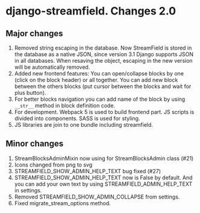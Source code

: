 # django-streamfield. Changes 2.0
## Major changes
1. Removed string escaping in the database. Now StreamField is stored in the database as a native JSON, since version 3.1 Django supports JSON in all databases. When resaving the object, escaping in the new version will be automatically removed.
2. Added new frontend features: You can open/collapse blocks by one (click on the block header) or all together. You can add new block between the others blocks (put cursor between the blocks and wait for plus button).
3. For better blocks navigation you can add name of the block by using `__str__` method in block definition code.
4. For development. Webpack 5 is used to build frontend part. JS scripts is divided into components. SASS is used for styling. 
5. JS libraries are join to one bundle including streamfield.

## Minor changes
1. StreamBlocksAdminMixin now using for StreamBlocksAdmin class (#21)
2. Icons changed from png to svg
3. STREAMFIELD_SHOW_ADMIN_HELP_TEXT bug fixed (#27)
4. STREAMFIELD_SHOW_ADMIN_HELP_TEXT now is False by default. And you can add your own text by using STREAMFIELD_ADMIN_HELP_TEXT in settings.
5. Removed STREAMFIELD_SHOW_ADMIN_COLLAPSE from settings.
6. Fixed migrate_stream_options method.
